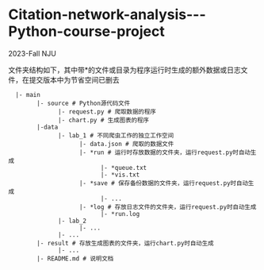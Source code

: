 # Citation-network-analysis---Python-course-project
2023-Fall NJU

文件夹结构如下，其中带*的文件或目录为程序运行时生成的额外数据或日志文件，在提交版本中为节省空间已删去

      |- main
            |- source # Python源代码文件
                  |- request.py # 爬取数据的程序
                  |- chart.py # 生成图表的程序
            |-data
                  |- lab_1 # 不同爬虫工作的独立工作空间
                        |- data.json # 爬取的数据文件
                        |- *run # 运行时存放数据的文件夹，运行request.py时自动生成
                              |- *queue.txt
                              |- *vis.txt
                        |- *save # 保存备份数据的文件夹，运行request.py时自动生成
                              |- ...
                        |- *log # 存放日志文件的文件夹，运行request.py时自动生成
                              |- *run.log
                  |- lab_2
                        |- ...
                  |- ...
            |- result # 存放生成图表的文件夹，运行chart.py时自动生成
                  |- ...
            |- README.md # 说明文档
